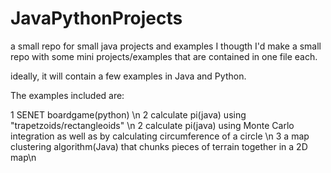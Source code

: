 # JavaPythonProjects

a small repo for small java projects and examples
I thougth I'd make a small repo with some mini projects/examples that are contained in one file each.

ideally, it will contain a few examples in Java and Python. 

The examples included are:

1 SENET boardgame(python) \n
2 calculate pi(java) using "trapetzoids/rectangleoids" \n
2 calculate pi(java) using Monte Carlo integration as well as by calculating circumference of a circle  \n
3 a map clustering algorithm(Java) that chunks pieces of terrain together in a 2D map\n





